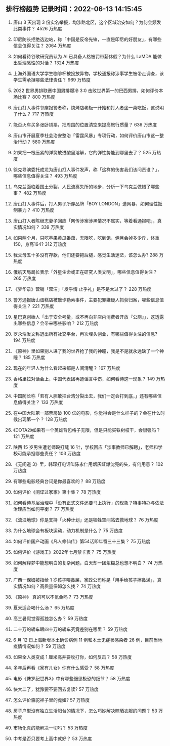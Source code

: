 
## 排行榜趋势 记录时间：2022-06-13 14:15:45
  
  1. 唐山 3 天出现 3 份实名举报，均涉路北区，这个区域治安如何？为何会频发此类事件？ 4526 万热度
    
  2. 印尼防长拒绝选边站，称「中国是反帝先锋，一直是印尼的好朋友」，有哪些信息值得关注？ 2064 万热度
    
  3. 如何看待谷歌研究员认为 AI 已具备人格被罚带薪休假？为什么 LaMDA 能做出哲理感性的对话？ 1324 万热度
    
  4. 上海外国语大学学生咖啡杯被投放异物，学校通报称涉事学生被带走调查，该学生需承担哪些法律责任？ 969 万热度
    
  5. 2022 世界男排联赛中国男排爆冷 3:0 击败世界第一的巴西男排，如何评价本场比赛？ 800 万热度
    
  6. 唐山打人事件邻座报警者称，烧烤店老板一开始和打人者坐一桌吃饭，这说明了什么？ 717 万热度
    
  7. 能否火车买多张卧铺票，把周围的位置清空来提高旅行质量？ 636 万热度
    
  8. 唐山市开展夏季社会治安整治「雷霆风暴」专项行动，如何评价唐山市这一整治行动？ 580 万热度
    
  9. 如果把一根压紧的弹簧放进酸里溶解，它的弹性势能到哪里去了？ 525 万热度
    
  10. 徐克导演委托成龙为唐山打人事件发声，称「这样的伤害我们该问责谁？」，哪些信息值得关注？ 493 万热度
    
  11. 乌克兰面临着国土分裂，人民流离失所的地步，分析一下乌克兰做错了哪些事？ 482 万热度
    
  12. 唐山打人事件后，打人男子所穿品牌「BOY LONDON」遭网暴，如何理性抵制暴力？ 410 万热度
    
  13. 唐山打人者陈继志妻子回应「网传涉案涉黑情况不属实，等着看通报吧」，真实情况如何？ 339 万热度
    
  14. 如果两个月，只吃苹果黄瓜番茄，无限吃，吃到饱，俩月会掉多少斤，体重150，身高164? 312 万热度
    
  15. 我父母五十多没有存款，他们还要拖后腿，感觉生活迷茫，该怎么办? 288 万热度
    
  16. 俄航天局局长表示「外星生命或正在研究人类文明」，哪些信息值得关注？ 265 万热度
    
  17. 《梦华录》营销「双洁」「发乎情 止乎礼」是不是太过了？ 228 万热度
    
  18. 警方通报唐山蛋糕店被敲诈勒索事件，主要犯罪嫌疑人抓获归案，哪些信息值得关注？ 221 万热度
    
  19. 星巴克创始人「出于安全考量，或不再向非店内消费者开放『公厕』」，这透露出哪些信息？会带来哪些影响？ 212 万热度
    
  20. 罗永浩发文称退出所有社交平台，再次埋头创业，有哪些值得关注的信息? 194 万热度
    
  21. 《原神》里如果别人进了我的世界抢了我的神瞳，我是不是就永远缺了一个神瞳？ 185 万热度
    
  22. 现在的年轻人为什么看起来都是人间清醒？ 167 万热度
    
  23. 香格里拉对话会上，中国代表团再遭谣言中伤，如何看待这一现象？ 149 万热度
    
  24. 中国防长称「若有人胆敢把台湾分裂出去，我们一定会打到底，」还有哪些信息值得关注？ 133 万热度
    
  25. 在中国大陆第一部票房破 100 亿的电影，你觉得会是什么样子的？会在什么时候出现第一个？ 128 万热度
    
  26. 《DOTA2》如果有一个英雄背包格子无限，但是只能买铁树枝干，会很强吗？ 121 万热度
    
  27. 陕西 15 岁男生遭老师殴打缝 16 针，学校回应「涉事教师已解聘」，老师和学校可能承担哪些责任？ 103 万热度
    
  28. 《无间道 3》里，韩琛打电话叫陈永仁用烟灰缸爆沈亮的头，有何用意？ 102 万热度
    
  29. 有哪些电影经典台词是你最喜欢的？ 88 万热度
    
  30. 如何评价《间谍过家家》第十集？ 78 万热度
    
  31. 如何看待基层治理中「没有正式文件还要马上执行」的现象？特事特办与依法治理应当如何平衡？ 77 万热度
    
  32. 《流浪地球》你是支持「火种计划」还是牺牲空间站去救地球？ 76 万热度
    
  33. 为什么地球会有板块运动，动力机制是什么？ 75 万热度
    
  34. 如何评价国产动画《凡人修仙传》第54话即年番三十三集？ 75 万热度
    
  35. 如何评价《游戏王》2022年七月禁卡表？ 75 万热度
    
  36. 如何解释梦中能想明白的复杂问题，白天却一团浆糊总也想不明白？ 74 万热度
    
  37. 广西一保姆被指给 1 岁孩子喂鼻屎，家政公司称是「用手给孩子擦鼻涕」，真实情况如何？高质量保姆怎么找？ 74 万热度
    
  38. 《原神》 真的可以不氪金吗？ 73 万热度
    
  39. 夏天适合喝什么汤？ 65 万热度
    
  40. 高三暑假觉得孤独怎么办？ 59 万热度
    
  41. 二十万的轿车跟四十万的轿车究竟差别在哪里？ 59 万热度
    
  42. 6 月 12 日上海新增本土确诊病例 11 例和本土无症状感染者 26 例，目前当地疫情情况如何？ 59 万热度
    
  43. 如果全人类变成 1 厘米高并要攻打你，如何反击？ 58 万热度
    
  44. 多年后再看《家有儿女》你有什么感受？ 58 万热度
    
  45. 电影《侏罗纪世界3》中有哪些细思极恐的细节？ 58 万热度
    
  46. 快大二了，犹豫要不要回去复读? 57 万热度
    
  47. 怎么评价骆驼祥子里的虎妞? 57 万热度
    
  48. 房子户型没有独立生活阳台的情况下，怎么巧妙解决晾晒衣服的问题？ 53 万热度
    
  49. 市场化真的能解决一切吗？ 53 万热度
    
  50. 中考是否只要考上高中就好？ 53 万热度
    
